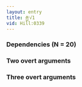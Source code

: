 ```yaml
---
layout: entry
title: རྒྱ་√1
vid: Hill:0339
---
```

### Dependencies (N = 20)


### Two overt arguments


### Three overt arguments
